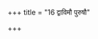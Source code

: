 +++
title = "16 द्वाविमौ पुरुषौ"

+++
<div class="js_include" url="../18_yasmAtxaramatIto-.md"  newLevelForH1="2" includeTitle="false"> </div>  

